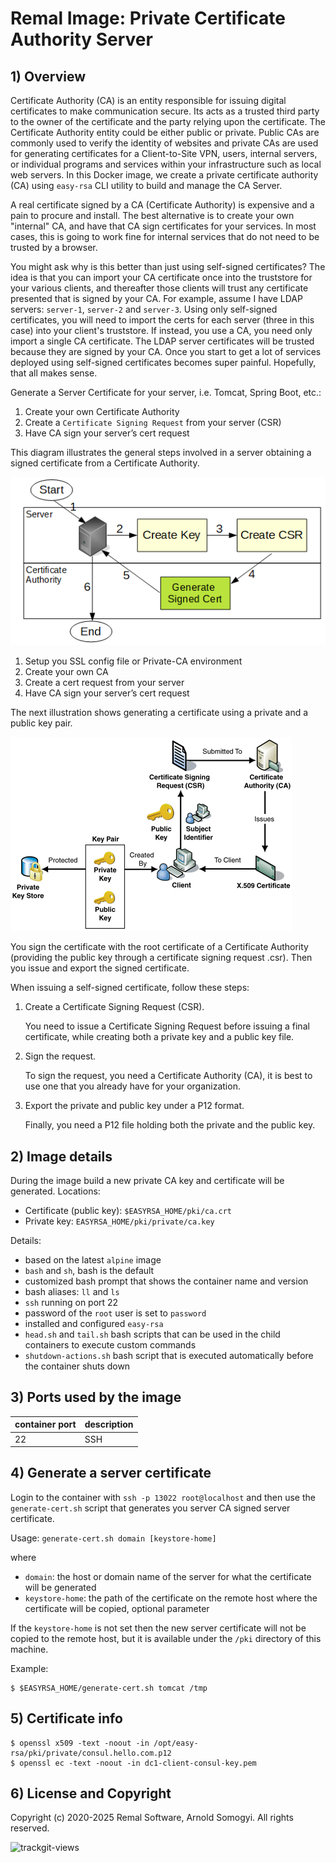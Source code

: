 # Remal Image: Private Certificate Authority Server

## 1) Overview
Certificate Authority (CA) is an entity responsible for issuing digital certificates to make communication secure.
Its acts as a trusted third party to the owner of the certificate and the party relying upon the certificate.
The Certificate Authority entity could be either public or private.
Public CAs are commonly used to verify the identity of websites and private CAs are used for generating certificates for a Client-to-Site VPN, users, internal servers, or individual programs and services within your infrastructure such as local web servers.
In this Docker image, we create a private certificate authority (CA) using `easy-rsa` CLI utility to build and manage the CA Server.

A real certificate signed by a CA (Certificate Authority) is expensive and a pain to procure and install.
The best alternative is to create your own "internal" CA, and have that CA sign certificates for your services.
In most cases, this is going to work fine for internal services that do not need to be trusted by a browser.

You might ask why is this better than just using self-signed certificates?
The idea is that you can import your CA certificate once into the truststore for your various clients, and thereafter those clients will trust any certificate presented that is signed by your CA.
For example, assume I have LDAP servers: `server-1`, `server-2` and `server-3`.
Using only self-signed certificates, you will need to import the certs for each server (three in this case) into your client's truststore.
If instead, you use a CA, you need only import a single CA certificate.
The LDAP server certificates will be trusted because they are signed by your CA.
Once you start to get a lot of services deployed using self-signed certificates becomes super painful.
Hopefully, that all makes sense.

Generate a Server Certificate for your server, i.e. Tomcat, Spring Boot, etc.:
1. Create your own Certificate Authority
2. Create a `Certificate Signing Request` from your server (CSR)
3. Have CA sign your server’s cert request

This diagram illustrates the general steps involved in a server obtaining a signed certificate from a Certificate Authority.

![CSR flow](docs/x509_overview-1.png)

1. Setup you SSL config file or Private-CA environment
2. Create your own CA
3. Create a cert request from your server
4. Have CA sign your server’s cert request

The next illustration shows generating a certificate using a private and a public key pair.

![private and public key infrastructure](docs/x509_overview-2.gif)

You sign the certificate with the root certificate of a Certificate Authority (providing the public key through a certificate signing request .csr). Then you issue and export the signed certificate.

When issuing a self-signed certificate, follow these steps:
1. Create a Certificate Signing Request (CSR).

   You need to issue a Certificate Signing Request before issuing a final certificate, while creating both a private key and a public key file.

2. Sign the request.

   To sign the request, you need a Certificate Authority (CA), it is best to use one that you already have for your organization.

3. Export the private and public key under a P12 format.

   Finally, you need a P12 file holding both the private and the public key.

## 2) Image details
During the image build a new private CA key and certificate will be generated.
Locations:
* Certificate (public key): `$EASYRSA_HOME/pki/ca.crt`
* Private key: `EASYRSA_HOME/pki/private/ca.key`

Details:
* based on the latest `alpine` image
* `bash` and `sh`, bash is the default
* customized bash prompt that shows the container name and version
* bash aliases: `ll` and `ls`
* `ssh` running on port 22
* password of the `root` user is set to `password`
* installed and configured `easy-rsa`
* `head.sh` and `tail.sh` bash scripts that can be used in the child containers to execute custom commands
* `shutdown-actions.sh` bash script that is executed automatically before the container shuts down

## 3) Ports used by the image

| container port | description |
|----------------|-------------|
| 22             | SSH         |

## 4) Generate a server certificate
Login to the container with `ssh -p 13022 root@localhost` and then use the `generate-cert.sh` script that generates you server CA signed server certificate.

Usage: `generate-cert.sh domain [keystore-home]`

where
* `domain`: the host or domain name of the server for what the certificate will be generated
* `keystore-home`: the path of the certificate on the remote host where the certificate will be copied, optional parameter

If the `keystore-home` is not set then the new server certificate will not be copied to the remote host, but it is available under the `/pki` directory of this machine.

Example:
~~~
$ $EASYRSA_HOME/generate-cert.sh tomcat /tmp
~~~

## 5) Certificate info
~~~
$ openssl x509 -text -noout -in /opt/easy-rsa/pki/private/consul.hello.com.p12
$ openssl ec -text -noout -in dc1-client-consul-key.pem 
~~~

## 6) License and Copyright
Copyright (c) 2020-2025 Remal Software, Arnold Somogyi. All rights reserved.

<img src="https://us-central1-trackgit-analytics.cloudfunctions.net/token/ping/lcfhkdub7k2lpj33n2cl" alt="trackgit-views" />
